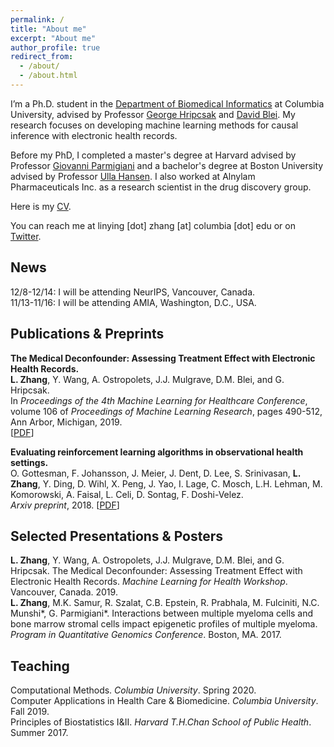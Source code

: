 ```yaml
---
permalink: /
title: "About me"
excerpt: "About me"
author_profile: true
redirect_from: 
  - /about/
  - /about.html
---
```

I’m a Ph.D. student in the [Department of Biomedical Informatics](https://www.dbmi.columbia.edu) at Columbia University, advised by Professor [George Hripcsak](http://people.dbmi.columbia.edu/hripcsak/) and [David Blei](http://www.cs.columbia.edu/~blei/). My research focuses on developing machine learning methods for causal inference with electronic health records. 

Before my PhD, I completed a master's degree at Harvard advised by Professor [Giovanni Parmigiani](https://scholar.harvard.edu/parmigiani) and a bachelor's degree at Boston University advised by Professor [Ulla Hansen](https://www.bu.edu/biology/people/profiles/ulla-hansen/). I also worked at Alnylam Pharmaceuticals Inc. as a research scientist in the drug discovery group. 

Here is my [CV](https://linyingzhang.github.io/files/CV_linyingzhang.pdf).

You can reach me at linying [dot] zhang [at] columbia [dot] edu or on [Twitter](https://twitter.com/Z_Linying). 

News
------
12/8-12/14: I will be attending NeurIPS, Vancouver, Canada.<br>
11/13-11/16: I will be attending AMIA, Washington, D.C., USA.<br>

Publications \& Preprints
------
**The Medical Deconfounder: Assessing Treatment Effect with Electronic Health Records.**<br>
**L. Zhang**, Y. Wang, A. Ostropolets, J.J. Mulgrave, D.M. Blei, and G. Hripcsak.<br>
In *Proceedings of the 4th Machine Learning for Healthcare Conference*, volume 106 of *Proceedings of Machine Learning Research*, pages 490-512, Ann Arbor, Michigan, 2019.  
[[PDF](http://proceedings.mlr.press/v106/zhang19a/zhang19a.pdf)]

**Evaluating reinforcement learning algorithms in observational health settings.**<br>
O. Gottesman, F. Johansson, J. Meier, J. Dent, D. Lee, S. Srinivasan, **L. Zhang**, Y. Ding, D. Wihl, X. Peng, J. Yao, I. Lage, C. Mosch, L.H. Lehman, M. Komorowski, A. Faisal, L. Celi, D. Sontag, F. Doshi-Velez.<br>
*Arxiv preprint*, 2018.
[[PDF](https://arxiv.org/pdf/1805.12298.pdf)]

Selected Presentations & Posters
------
**L. Zhang**, Y. Wang, A. Ostropolets, J.J. Mulgrave, D.M. Blei, and G. Hripcsak. The Medical Deconfounder: Assessing Treatment Effect with Electronic Health Records. *Machine Learning for Health Workshop*. Vancouver, Canada. 2019.<br>
**L. Zhang**, M.K. Samur, R. Szalat, C.B. Epstein, R. Prabhala, M. Fulciniti, N.C. Munshi*, G. Parmigiani*. Interactions between multiple myeloma cells and bone marrow stromal cells impact epigenetic profiles of multiple myeloma. *Program in Quantitative Genomics Conference*. Boston, MA. 2017.

Teaching
------
Computational Methods. *Columbia University*. Spring 2020.<br>
Computer Applications in Health Care & Biomedicine. *Columbia University*. Fall 2019.<br>
Principles of Biostatistics I&II. *Harvard T.H.Chan School of Public Health*. Summer 2017.
